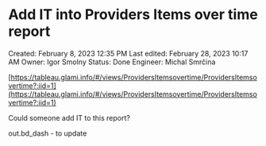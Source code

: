 # Add IT into Providers Items over time report

Created: February 8, 2023 12:35 PM
Last edited: February 28, 2023 10:17 AM
Owner: Igor Smolny
Status: Done
Engineer: Michal Smrčina

[https://tableau.glami.info/#/views/ProvidersItemsovertime/ProvidersItemsovertime?:iid=1](https://tableau.glami.info/#/views/ProvidersItemsovertime/ProvidersItemsovertime?:iid=1)

Could someone add IT to this report?

out.bd_dash - to update